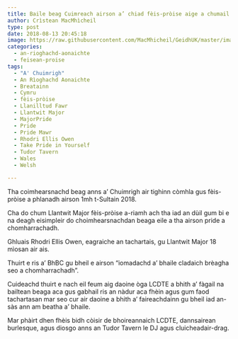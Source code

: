 ```yaml
---
title: Baile beag Cuimreach airson a’ chiad fèis-pròise aige a chumail
author: Crìstean MacMhìcheil
type: post
date: 2018-08-13 20:45:18
image: https://raw.githubusercontent.com/MacMhicheil/GeidhUK/master/images/.jpg
categories:
  - an-rioghachd-aonaichte
  - feisean-proise
tags:
  - "A' Chuimrigh"
  - An Rìoghachd Aonaichte
  - Breatainn
  - Cymru
  - fèis-pròise
  - Llanilltud Fawr
  - Llantwit Major
  - MajorPride
  - Pride
  - Pride Mawr
  - Rhodri Ellis Owen
  - Take Pride in Yourself
  - Tudor Tavern
  - Wales
  - Welsh

---
```

Tha coimhearsnachd beag anns a&#8217; Chuimrigh air tighinn còmhla gus fèis-pròise a phlanadh airson 1mh t-Sultain 2018.

<!--more-->

Cha do chum Llantwit Major fèis-pròise a-riamh ach tha iad an dùil gum bi e na deagh eisimpleir do choimhearsnachdan beaga eile a tha airson pride a chomharrachadh.

Ghluais Rhodri Ellis Owen, eagraiche an tachartais, gu Llantwit Major 18 mìosan air ais.

Thuirt e ris a&#8217; BhBC gu bheil e airson &#8220;iomadachd a&#8217; bhaile cladaich brèagha seo a chomharrachadh&#8221;.

Cuideachd thuirt e nach eil feum aig daoine òga LCDTE a bhith a&#8217; fàgail na bailtean beaga aca gus gabhail ris an nàdur aca fhèin agus gum faod tachartasan mar seo cur air daoine a bhith a&#8217; faireachdainn gu bheil iad an-sàs ann am beatha a&#8217; bhaile.

Mar phàirt dhen fhèis bidh còisir de bhoireannaich LCDTE, dannsairean burlesque, agus diosgo anns an Tudor Tavern le DJ agus cluicheadair-drag.
